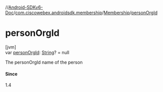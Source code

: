 //[Android-SDKv6-Doc](../../../index.md)/[com.ciscowebex.androidsdk.membership](../index.md)/[Membership](index.md)/[personOrgId](person-org-id.md)

# personOrgId

[jvm]\
var [personOrgId](person-org-id.md): [String](https://kotlinlang.org/api/latest/jvm/stdlib/kotlin/-string/index.html)? = null

The personOrgId name of the person

#### Since

1.4
